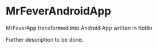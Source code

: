# MrFeverAndroidApp
MrFeverApp transformed into Android App written in Kotlin

Further description to be done.

